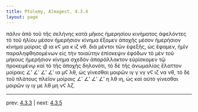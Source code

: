 ```yaml
---
title: Ptolemy, Almagest, 4.3.4
layout: page
---
```


πάλιν ἀπὸ τοῦ τῆς σελήνης κατὰ μῆκος ἡμερησίου κινήματος ἀφελόντες τὸ τοῦ ἡλίου μέσον ἡμερήσιον κίνημα ἕξομεν ἀποχῆς μέσον ἡμερήσιον κίνημα μοίρας ιβ ια κϚ μα κ ιζ νθ. διὰ μέντοι τῶν ἐφεξῆς, ὡς ἔφαμεν, ἡμῖν παραληφθησομένων εἰς τὴν τοιαύτην ἐπίσκεψιν ἐφόδων τὸ μὲν τοῦ μήκους ἡμερήσιον κίνημα σχεδὸν ἀπαράλλακτον εὑρίσκομεν τῷ προκειμένῳ καὶ τὸ τῆς ἀποχῆς δηλονότι, τὸ δὲ τῆς ἀνωμαλίας ἔλαττον μοίραις ∠ʹ ∠ʹ ∠ʹ ∠ʹ ια μϚ λθ, ὡς γίνεσθαι μοιρῶν ιγ γ νγ νϚ ιζ να νθ, τὸ δὲ τοῦ πλάτους πλεῖον μοίραις ∠ʹ ∠ʹ ∠ʹ ∠ʹ η λθ ιη, ὡς καὶ αὐτὸ γίνεσθαι μοιρῶν ιγ ιγ με λθ μη νϚ λζ. 

---

prev: [4.3.3](../4.3.3/) | next: [4.3.5](../4.3.5/)

